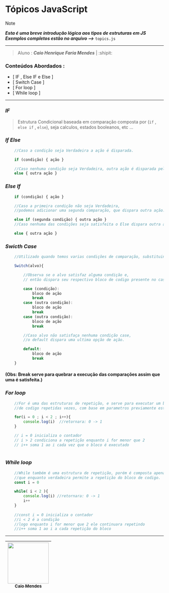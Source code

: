
# **Tópicos JavaScript**

> [!NOTE]
> ***Esta é uma breve introdução lógica aos tipos de estruturas em JS***<br>
> ***Exemplos completos estão no arquivo -->*** <span>`topics.js`</span>

---
> Aluno : ***Caio Henrique Faria Mendes*** | :shipit:

### **Conteúdos Abordados** :

- [ IF , Else IF e Else ]
- [ Switch Case ]
- [ For loop ]
- [ While loop ]

---
### _IF_
> Estrutura Condicional baseada em comparação composta por (`if` , `else if` , `else`), seja calculos, estados booleanos, etc ... 

### _If Else_

```JavaScript
    //Caso a condição seja Verdadeira a ação é disparada.

    if (condição) { ação } 

    //Caso nenhuma condição seja Verdadeira, outra ação é disparada pelo else.
    else { outra ação } 
```
### _Else If_

```JavaScript
    if (condição) { ação } 

    //Caso a primeira condição não seja Verdadeira, 
    //podemos adicionar uma segunda comparação, que dispara outra ação.

    else if (segunda condição) { outra ação }
    //Caso nenhuma das condições seja satisfeita o Else dispara outra ação.

    else { outra ação }
```
### _Swicth Case_
```JavaScript
    //Utilizado quando temos varias condições de comparação, substituindo o uso do If.

    Switch(alvo){

        //Observa se o alvo satisfaz alguma condição e,
        // então dispara seu respectivo bloco de codigo presente no case.

        case (condição):
            bloco de ação
            break
        case (outra condição):
            bloco de ação
            break
        case (outra condição):
            bloco de ação
            break

        //Caso alvo não satisfaça nenhuma condição case,
        //o default dispara uma ultima opção de ação.

        default:
            bloco de ação
            break
    }
```
#### (Obs: Break serve para quebrar a execução das comparações assim que uma é satisfeita.)

### _For loop_
```JavaScript
    //For é uma das estruturas de repetição, e serve para executar um bloco ou mais
    //de codigo repetidas vezes, com base em parametros previamente estipulados.

    for(i = 0 ; i < 2 ; i++){
        console.log(i)  //retornara: 0 -> 1
    }

    // i = 0 inicializa o contador
    // i > 2 condiciona a repetição enquanto i for menor que 2
    // i++ soma 1 ao i cada vez que o bloco é executado
    
```
### _While loop_
```JavaScript
    //While também é uma estrutura de repetição, porém é composta apenas de uma condição,
    //que enquanto verdadeira permite a repetição do bloco de codigo.
    const i = 0

    while( i < 2 ){
        console.log(i) //retornara: 0 -> 1
        i++
    }
    
    //const i = 0 inicializa o contador
    //i < 2 é a condição
    //logo enquanto i for menor que 2 ele continuara repetindo
    //i++ soma 1 ao i a cada repetição do bloco
```
---


| [<img loading="lazy" src="https://avatars.githubusercontent.com/u/129559720?s=400&u=00e5ce096d7d7820bf6eab559b6ed448e7ebce60&v=4" width="130px;"><br><sub> Caio Mendes </sub>](https://github.com/zCaio79)
|:-:|